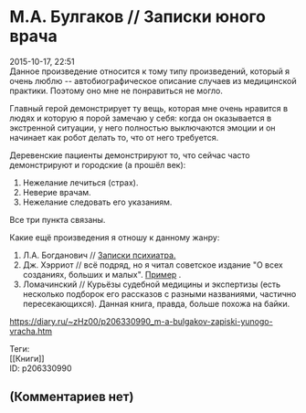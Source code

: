 М.А. Булгаков // Записки юного врача
====================================

  
2015-10-17, 22:51  
 Данное произведение относится к тому типу произведений, который я очень люблю -- автобиографическое описание случаев из медицинской практики. Поэтому оно мне не понравиться не могло.   
   
 Главный герой демонстрирует ту вещь, которая мне очень нравится в людях и которую я порой замечаю у себя: когда он оказывается в экстренной ситуации, у него полностью выключаются эмоции и он начинает как робот делать то, что от него требуется.   
   
 Деревенские пациенты демонстрируют то, что сейчас часто демонстрируют и городские (а прошёл век):   
 1. Нежелание лечиться (страх).   
 2. Неверие врачам.   
 3. Нежелание следовать его указаниям.   
   
 Все три пункта связаны.   
   
 Какие ещё произведения я отношу к данному жанру:   
 1. Л.А. Богданович //  [Записки психиатра.](Л.А.%20Богданович%20%20Записки%20психиатра)    
 2. Дж. Хэрриот // всё подряд, но я читал советское издание "О всех созданиях, больших и малых".  [Пример](http://zhz01.diary.ru/p175867126.htm)  .   
 3. Ломачинский // Курьёзы судебной медицины и экспертизы (есть несколько подборок его рассказов с разными названиями, частично пересекающихся). Данная книга, правда, больше похожа на байки.   
  
<https://diary.ru/~zHz00/p206330990_m-a-bulgakov-zapiski-yunogo-vracha.htm>  
  
Теги:  
[[Книги]]  
ID: p206330990  


(Комментариев нет)
------------------